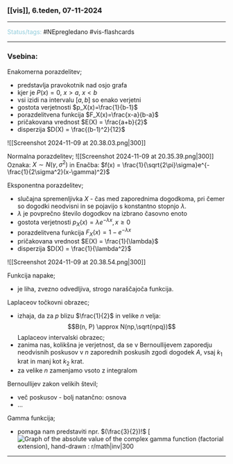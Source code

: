 ### [[vis]], 6.teden, 07-11-2024
---

<font color="#92cddc">Status/tags:</font> #NEpregledano #vis-flashcards 

---

### Vsebina:

Enakomerna porazdelitev;
- predstavlja pravokotnik nad osjo grafa
- kjer je $P(x) = 0, \ x > a, \ x < b$
- vsi izidi na intervalu $[a,b]$ so enako verjetni
- gostota verjetnosti $p_X(x)=\frac{1}{b-1}$
- porazdelitvena funkcija $F_X(x)=\frac{x-a}{b-a}$
- pričakovana vrednost $E(X) = \frac{a+b}{2}$
- disperzija $D(X) = \frac{(b-1)^2}{12}$

![[Screenshot 2024-11-09 at 20.38.03.png|300]]

Normalna porazdelitev;
![[Screenshot 2024-11-09 at 20.35.39.png|300]]
Oznaka: $X \sim N(\gamma, \sigma^2)$ in 
Enačba: $f(x) = \frac{1}{\sqrt{2\pi}\sigma}e^{-\frac{1}{2\sigma^2}(x-\gamma)^2}$

Eksponentna porazdelitev;
- slučajna spremenljivka $X$ - čas med zaporednima dogodkoma, pri čemer so dogodki neodvisni in se pojavijo s konstantno stopnjo $\lambda$.
- $\lambda$ je povprečno število dogodkov na izbrano časovno enoto
- gostota verjetnosti $p_X(x)=\lambda e^{-\lambda x}, x ≥ 0$
- porazdelitvena funkcija $F_X(x)  =1 - e^{-\lambda x}$
- pričakovana vrednost $E(X) = \frac{1}{\lambda}$
- disperzija $D(X) = \frac{1}{\lambda^2}$


![[Screenshot 2024-11-09 at 20.38.54.png|300]]

Funkcija napake; 
- je liha, zvezno odvedljiva, strogo naraščajoča funkcija.

Laplaceov točkovni obrazec; 
- izhaja, da za $p$ blizu $\frac{1}{2}$ in velike $n$ velja: $$B(n, P) \approx N(np,\sqrt{npq})$$
Laplaceov intervalski obrazec;
- zanima nas, kolikšna je verjetnost, da se v Bernoullijevem zaporedju neodvisnih poskusov v $n$ zaporednih poskusih zgodi dogodek $A$, vsaj $k_1$ krat in manj kot $k_2$ krat. 
- za velike $n$ zamenjamo vsoto z integralom

Bernoullijev zakon velikih števil;
- več poskusov - bolj natančno: osnova
- ...

Gamma funkcija;
- pomaga nam predstaviti npr. $(\frac{3}{2})!$
[![Graph of the absolute value of the complex gamma function (factorial  extension), hand-drawn : r/math|inv|300](https://i.imgur.com/JlcwSuq.png)

---
